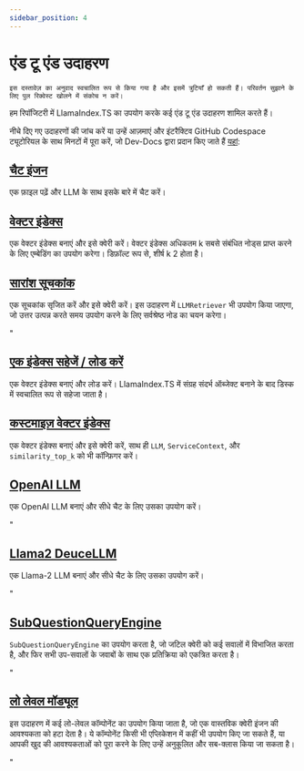 ```yaml
---
sidebar_position: 4
---
```


# एंड टू एंड उदाहरण

`इस दस्तावेज़ का अनुवाद स्वचालित रूप से किया गया है और इसमें त्रुटियाँ हो सकती हैं। परिवर्तन सुझाने के लिए पुल रिक्वेस्ट खोलने में संकोच न करें।`

हम रिपॉजिटरी में LlamaIndex.TS का उपयोग करके कई एंड टू एंड उदाहरण शामिल करते हैं।

नीचे दिए गए उदाहरणों की जांच करें या उन्हें आज़माएं और इंटरैक्टिव GitHub Codespace ट्यूटोरियल के साथ मिनटों में पूरा करें, जो Dev-Docs द्वारा प्रदान किए जाते हैं [यहां](https://codespaces.new/team-dev-docs/lits-dev-docs-playground?devcontainer_path=.devcontainer%2Fjavascript_ltsquickstart%2Fdevcontainer.json):

## [चैट इंजन](https://github.com/run-llama/LlamaIndexTS/blob/main/examples/chatEngine.ts)

एक फ़ाइल पढ़ें और LLM के साथ इसके बारे में चैट करें।

## [वेक्टर इंडेक्स](https://github.com/run-llama/LlamaIndexTS/blob/main/examples/vectorIndex.ts)

एक वेक्टर इंडेक्स बनाएं और इसे क्वेरी करें। वेक्टर इंडेक्स अधिकतम k सबसे संबंधित नोड्स प्राप्त करने के लिए एम्बेडिंग का उपयोग करेगा। डिफ़ॉल्ट रूप से, शीर्ष k 2 होता है।

## [सारांश सूचकांक](https://github.com/run-llama/LlamaIndexTS/blob/main/examples/summaryIndex.ts)

एक सूचकांक सृजित करें और इसे क्वेरी करें। इस उदाहरण में `LLMRetriever` भी उपयोग किया जाएगा, जो उत्तर उत्पन्न करते समय उपयोग करने के लिए सर्वश्रेष्ठ नोड का चयन करेगा।

"

## [एक इंडेक्स सहेजें / लोड करें](https://github.com/run-llama/LlamaIndexTS/blob/main/examples/storageContext.ts)

एक वेक्टर इंडेक्स बनाएं और लोड करें। LlamaIndex.TS में संग्रह संदर्भ ऑब्जेक्ट बनाने के बाद डिस्क में स्वचालित रूप से सहेजा जाता है।

## [कस्टमाइज़ वेक्टर इंडेक्स](https://github.com/run-llama/LlamaIndexTS/blob/main/examples/vectorIndexCustomize.ts)

एक वेक्टर इंडेक्स बनाएं और इसे क्वेरी करें, साथ ही `LLM`, `ServiceContext`, और `similarity_top_k` को भी कॉन्फ़िगर करें।

## [OpenAI LLM](https://github.com/run-llama/LlamaIndexTS/blob/main/examples/openai.ts)

एक OpenAI LLM बनाएं और सीधे चैट के लिए उसका उपयोग करें।

"

## [Llama2 DeuceLLM](https://github.com/run-llama/LlamaIndexTS/blob/main/examples/llamadeuce.ts)

एक Llama-2 LLM बनाएं और सीधे चैट के लिए उसका उपयोग करें।

"

## [SubQuestionQueryEngine](https://github.com/run-llama/LlamaIndexTS/blob/main/examples/subquestion.ts)

`SubQuestionQueryEngine` का उपयोग करता है, जो जटिल क्वेरी को कई सवालों में विभाजित करता है, और फिर सभी उप-सवालों के जवाबों के साथ एक प्रतिक्रिया को एकत्रित करता है।

"

## [लो लेवल मॉड्यूल](https://github.com/run-llama/LlamaIndexTS/blob/main/examples/lowlevel.ts)

इस उदाहरण में कई लो-लेवल कॉम्पोनेंट का उपयोग किया जाता है, जो एक वास्तविक क्वेरी इंजन की आवश्यकता को हटा देता है। ये कॉम्पोनेंट किसी भी एप्लिकेशन में कहीं भी उपयोग किए जा सकते हैं, या आपकी खुद की आवश्यकताओं को पूरा करने के लिए उन्हें अनुकूलित और सब-क्लास किया जा सकता है।

"
